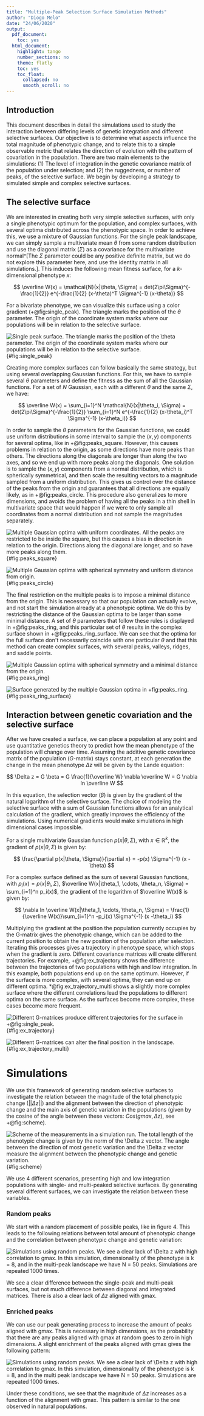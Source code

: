 ```yaml
---
title: "Multiple-Peak Selection Surface Simulation Methods"
author: "Diogo Melo"
date: "24/06/2020"
output:
  pdf_document:
    toc: yes
  html_document:
    highlight: tango
    number_sections: no
    theme: flatly
    toc: yes
    toc_float:
      collapsed: no
      smooth_scroll: no
---
```


## Introduction


This document describes in detail the simulations used to study the
interaction between differing levels of genetic integration and different
selective surfaces. Our objective is to determine what aspects influence the
total magnitude of phenotypic change, and to relate this to a simple
observable metric that relates the direction of evolution with the pattern of
covariation in the population. There are two main elements to the simulations:
(1) The level of integration in the genetic covariance matrix of the
population under selection; and (2) the ruggedness, or number of peaks, of the
selective surface. We begin by developing a strategy to simulated simple and
complex selective surfaces.

## The selective surface

We are interested in creating both very simple selective surfaces, with only a
single phenotypic optimum for the population, and complex surfaces, with
several optima distributed across the phenotypic space. In order to achieve
this, we use a mixture of Gaussian functions. For the single peak landscape,
we can simply sample a multivariate mean $\theta$ from some random
distribution and use the diagonal matrix ($\Sigma$) as a covariance for the
multivariate normal^[The $\Sigma$ parameter could be any positive definite matrix, but we do not explore this parameter here, and use the identity matrix in all simulations.]. This induces the following mean fitness surface, for a
$k$-dimensional phenotype $x$:

$$
\overline W(x) = \mathcal{N}(x|\theta, \Sigma) = det(2\pi\Sigma)^{-\frac{1}{2}} e^{-\frac{1}{2} (x-\theta)^T \Sigma^{-1} (x-\theta)} 
$$

For a bivariate phenotype, we can visualize this surface using a color gradient
(+@fig:single_peak). The triangle marks the position of the $\theta$ parameter.
The origin of the coordinate system marks where our populations will be in
relation to the selective surface.

![Single peak surface. The triangle marks the position of the $\theta$
parameter. The origin of the coordinate system marks where our populations will
be in relation to the selective surface.](plots/ex_surface.png){#fig:single_peak}

Creating more complex surfaces can follow basically the same strategy, but using several overlapping 
Gaussian functions. For this, we have to sample several $\theta$ parameters and define the fitness as the sum of all the Gaussian functions. For a set of $N$ Gaussian, each with a different $\theta$ and the same $\Sigma$, we have:

$$
\overline W(x) = \sum_{i=1}^N \mathcal{N}(x|\theta_i, \Sigma) = det(2\pi\Sigma)^{-\frac{1}{2}} \sum_{i=1}^N e^{-\frac{1}{2} (x-\theta_i)^T \Sigma^{-1} (x-\theta_i)} 
$$

In order to sample the $\theta$ parameters for the Gaussian functions, we could use uniform distributions in some interval to sample the $(x, y)$ components for several optima, like in +@fig:peaks_square. However, this causes problems in relation to the origin, as some directions have more peaks than others. The directions along the diagonals are longer than along the two axes, and so we end up with more peaks along the diagonals. One solution is to sample the $(x, y)$ components from a normal distribution, which is spherically symmetrical, and then scale the resulting vectors to a magnitude sampled from a uniform distribution. This gives us control over the distance of the peaks from the origin and guarantees that all directions are equally likely, as in +@fig:peaks_circle. This procedure also generalizes to more dimensions, and avoids the problem of having all the peaks in a thin shell in multivariate space that would happen if we were to only sample all coordinates from a normal distribution and not sample the magnitudes separately.

![Multiple Gaussian optima with uniform coordinates. All the peaks are restricted to be inside the square, but this causes a bias in direction in relation to the origin. Directions along the diagonal are longer, and so have more peaks along them.](plots/peaks_square.png){#fig:peaks_square}


![Multiple Gaussian optima with spherical symmetry and uniform distance from origin.](plots/peaks_circle.png){#fig:peaks_circle}

The final restriction on the multiple peaks is to impose a minimal distance from
the origin.  This is necessary so that our population can actually evolve, and
not start the simulation already at a phenotypic optima. We do this by
restricting the distance of the Gaussian optima to be larger than some minimal
distance. A set of $\theta$ parameters that follow these rules is displayed in
+@fig:peaks_ring, and this particular set of $\theta$ results in the complex
surface shown in +@fig:peaks_ring_surface. We can see that the optima for the
full surface don't necessarily coincide with one particular $\theta$ and that
this method can create complex surfaces, with several peaks, valleys, ridges,
and saddle points.

![Multiple Gaussian optima with spherical symmetry and a minimal distance from the origin.](plots/peaks_ring.png){#fig:peaks_ring}

![Surface generated by the multiple Gaussian optima in +fig:peaks_ring.](plots/peaks_ring_surface.png){#fig:peaks_ring_surface}


## Interaction between genetic covariation and the selective surface
 
After we have created a surface, we can place a population at any point and use
quantitative genetics theory to predict how the mean phenotype of the population
will change over time. Assuming the additive genetic covariance matrix of the
population ($G$-matrix) stays constant, at each generation the change in the
mean phenotype $\Delta z$ will be given by the Lande equation:
 
$$
\Delta z = G \beta = G \frac{1}{\overline W} \nabla \overline W = G  \nabla ln \overline W
$$

In this equation, the selection vector ($\beta$) is given by the gradient of the natural logarithm of the selective surface. The choice of modeling the selective surface with a sum of Gaussian functions allows for an analytical calculation of the gradient, which greatly improves the efficiency of the simulations. Using numerical gradients would make simulations in high dimensional cases impossible. 

For a single multivariate Gaussian function $p(x|\theta, \Sigma)$, with $x \in \mathbb{R}^k$, the gradient of $p(x|\theta, \Sigma)$ is given by:

$$
\frac{\partial p(x|\theta, \Sigma)}{\partial x} = -p(x) \Sigma^{-1} (x -\theta)
$$

For a complex surface defined as the sum of several Gaussian functions, with $p_i(x) = p(x|\theta_i, \Sigma)$, $\overline W(x|\theta_1, \cdots, \theta_n, \Sigma) = \sum_{i=1}^n p_i(x)$, the gradient of the logarithm of $\overline W(x)$ is given by:

$$
\nabla ln \overline W(x|\theta_1, \cdots, \theta_n, \Sigma) = \frac{1}{\overline W(x)}\sum_{i=1}^n -p_i(x) \Sigma^{-1} (x -\theta_i)
$$

Multiplying the gradient at the position the population currently occupies by the G-matrix gives the phenotypic change, which can be added to the current position to obtain the new position of the population after selection. Iterating this processes gives a trajectory in phenotype space, which stops when the gradient is zero. Different covariance matrices will create different trajectories. For example, +@fig:ex_trajectory shows the difference between the trajectories of two populations with high and low integration. In this example, both populations end up on the same optimum. However, if the surface is more complex, with several optima, they can end up on different optima. *@fig:ex_trajectory_multi shows a slightly more complex surface where the different correlations lead the populations to different optima on the same surface. As the surfaces become more complex, these cases become more frequent. 

![Different G-matrices produce different trajectories for the surface in +@fig:single_peak.](plots/ex_trajectory.png){#fig:ex_trajectory}


![Different G-matrices can alter the final position in the landscape.](plots/ex_trajectory_multi.png){#fig:ex_trajectory_multi}


# Simulations

We use this framework of generating random selective surfaces to investigate the relation between the magnitude of the total phenotypic change ($||\Delta z||$) and the alignment between the direction of phenotypic change and the main axis of genetic variation in the populations (given by the cosine of the angle between these vectors: $Cos(gmax, \Delta z)$, see +@fig:scheme). 

![Scheme of the measurements in a simulation run. The total length of the phenotypic change is given by the norm of the $\Delta z$ vector. The angle between the direction of most genetic variation and the $\Delta z$ vector measure the alignment between the phenotypic change and genetic variation.](plots/image10.png){#fig:scheme}

We use 4 different scenarios, presenting high and low integration populations with single- and multi-peaked selective surfaces. By generating several different surfaces, we can investigate the relation between these variables. 

### Random peaks

We start with a random placement of possible peaks, like in figure 4. This leads to the following relations
between total amount of phenotypic change and the correlation between phenotypic change and genetic variation:

![Simulations using random peaks. We see a clear lack of $\Delta z$ with high correlation to gmax. In this simulation, dimensionality of the phenotype is k = 8, and in the multi-peak landscape we have N = 50 peaks. Simulations are repeated 1000 times.](plots/peakPool_composite_random.png)

We see a clear difference between the single-peak and multi-peak surfaces, but not much difference between diagonal and integrated matrices. There is also a clear lack of $\Delta z$ aligned with gmax. 

### Enriched peaks

We can use our peak generating process to increase the amount of peaks aligned with gmax. This is necessary in high dimensions, as the probability that there are any peaks aligned with gmax at random goes to zero in high dimensions. A slight enrichment of the peaks aligned with gmax gives the following pattern:

![Simulations using random peaks. We see a clear lack of $\Delta z$ with high correlation to gmax. In this simulation, dimensionality of the phenotype is k = 8, and in the multi peak landscape we have N = 50 peaks. Simulations are repeated 1000 times.](plots/peakPool_composite_enriched.png)

Under these conditions, we see that the magnitude of $\Delta z$ increases as a function of the alignment with gmax. This pattern is similar to the one observed in natural populations.